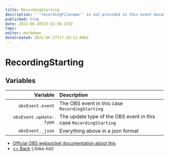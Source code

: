 ```yaml
---
title: RecordingStarting
description: '''recordingFilename'' is not provided in this event because this information is not available at the time this event is emitted.'
published: true
date: 2022-06-28T23:52:59.125Z
tags:
editor: markdown
dateCreated: 2022-06-27T17:28:11.096Z
---
```


# RecordingStarting

## Variables

|               Variable | Description                                                       |
| ----------------------:|:----------------------------------------------------------------- |
|       `obsEvent.event` | The OBS event in this case `RecordingStarting`                    |
| `obsEvent.update-type` | The update type of the OBS event in this case `RecordingStarting` |
|       `obsEvent._json` | Everything above in a json format                                 |

* [Official OBS websocket documentation about this](https://github.com/obsproject/obs-websocket/blob/4.x-current/docs/generated/protocol.md#recordingstarting)
* [<= Back](/en/Integrations/OBS/Events)
{.links-list}